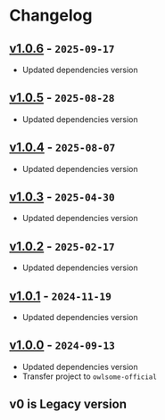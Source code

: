 # Changelog

## [v1.0.6] - `2025-09-17`

- Updated dependencies version

[v1.0.6]: https://github.com/owlsome-official/zlogwrap/releases/tag/v1.0.6

## [v1.0.5] - `2025-08-28`

- Updated dependencies version

[v1.0.5]: https://github.com/owlsome-official/zlogwrap/releases/tag/v1.0.5

## [v1.0.4] - `2025-08-07`

- Updated dependencies version

[v1.0.4]: https://github.com/owlsome-official/zlogwrap/releases/tag/v1.0.4

## [v1.0.3] - `2025-04-30`

- Updated dependencies version

[v1.0.3]: https://github.com/owlsome-official/zlogwrap/releases/tag/v1.0.3

## [v1.0.2] - `2025-02-17`

- Updated dependencies version

[v1.0.2]: https://github.com/owlsome-official/zlogwrap/releases/tag/v1.0.2

## [v1.0.1] - `2024-11-19`

- Updated dependencies version

[v1.0.1]: https://github.com/owlsome-official/zlogwrap/releases/tag/v1.0.1

## [v1.0.0] - `2024-09-13`

- Updated dependencies version
- Transfer project to `owlsome-official`

[v1.0.0]: https://github.com/owlsome-official/zlogwrap/releases/tag/v1.0.0

## v0 is Legacy version